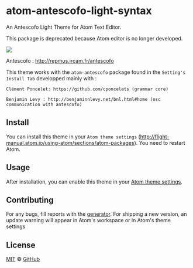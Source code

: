 # atom-antescofo-light-syntax

An Antescofo Light Theme for Atom Text Editor.

This package is deprecated because Atom editor is no longer developed.

![](https://github.com/nadirB/atom-antescofo-light-syntax/blob/master/screenshots/atom-antescofo-light-screen-caps.png)

Antescofo : http://repmus.ircam.fr/antescofo

This theme works with the `atom-antescofo` package found in the `Setting's Install Tab` developped mainly with :



    Clément Poncelet: https://github.com/cponcelets (grammar core)

    Benjamin Levy : http://benjaminnlevy.net/bnl.html#home (osc communication with antescofo)


## Install

You can install this theme in your `Atom theme settings` (http://flight-manual.atom.io/using-atom/sections/atom-packages).
You need to restart Atom.

## Usage

After installation, you can enable this theme in your [Atom theme settings](http://flight-manual.atom.io/using-atom/sections/atom-packages/#_atom_themes).


## Contributing

For any bugs, fill reports with the [generator](https://github.com/nadirB/atom-antescofo-syntax/issues). For shipping a new version, an update warning will appear in Atom's workspace or in Atom's theme settings

## License

[MIT](./LICENSE) &copy; [GitHub](https://github.com/)
